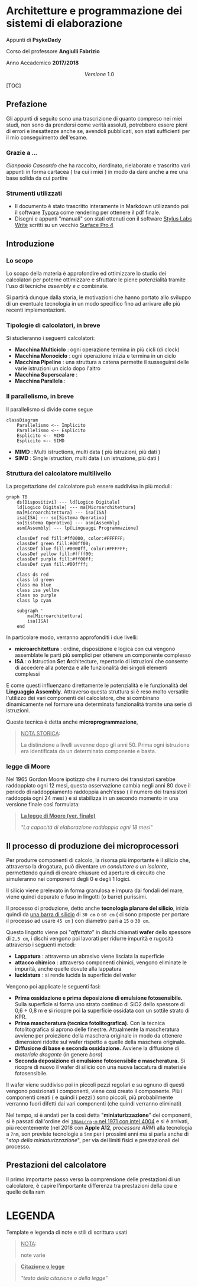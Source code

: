 # Architetture e programmazione dei sistemi di elaborazione

Appunti di **PsykeDady** 

Corso del professore **Angiulli Fabrizio**

Anno Accademico **2017/2018**

$$Versione\ 1.0$$ 



[TOC]



## Prefazione

Gli appunti di seguito sono una trascrizione di quanto compreso nei miei studi, non sono da prendersi come verità assoluti, potrebbero essere pieni di errori e inesattezze anche se, avendoli pubblicati, son stati sufficienti per il mio conseguimento dell'esame.

### Grazie a ...

*Gianpaolo Cascardo* che ha raccolto, riordinato, rielaborato e trascritto vari appunti in forma cartacea ( tra cui i miei ) in modo da dare anche a me una base solida da cui partire 

### Strumenti utilizzati

- Il documento è stato trascritto interamente in Markdown utilizzando poi il software [Typora](https://typora.io/) come rendering per ottenere il pdf finale.
- Disegni e appunti "manuali" son stati ottenuti con il software [Stylus Labs Write](http://www.styluslabs.com) scritti su un vecchio [Surface Pro 4](en.wikipedia.org/wiki/Surface_Pro_4) 



## Introduzione

### Lo scopo

Lo scopo della materia è approfondire ed ottimizzare lo studio dei calcolatori per poterne ottimizzare e sfruttare le piene potenzialità tramite l'uso di tecniche *assembly e c* combinate.

Si partirà dunque dalla storia, le motivazioni che hanno portato allo sviluppo di un eventuale tecnologia in un modo specifico fino ad arrivare alle più recenti implementazioni.

### Tipologie di calcolatori, in breve

Si studieranno i seguenti calcolatori:

- **Macchina Multiciclo** : ogni operazione termina in più cicli (di clock)
- **Macchina Monociclo** : ogni operazione inizia e termina in un ciclo
- **Macchina Pipeline** : una struttura a catena permette il susseguirsi delle varie istruzioni un ciclo dopo l'altro
- **Macchina Superscalare** :
- **Macchina Parallela** :  

### Il parallelismo, in breve

Il parallelismo si divide come segue 

```mermaid
classDiagram
	Parallelismo <-- Implicito
	Parallelismo <-- Esplicito
	Esplicito <-- MIMD
	Esplicito <-- SIMD
```

- **MIMD** : Multi istructions, multi data ( più istruzioni, più dati )
- **SIMD** : Single istruction, multi data ( un istruzione, più dati )



### Struttura del calcolatore multilivello

La progettazione del calcolatore può essere suddivisa in più moduli:

```mermaid
graph TB
	ds[Dispositivi] --- ld[Logico Digitale] 
	ld[Logico Digitale] --- ma[Microarchitettura]
	ma[Microarchitettura] --- isa[ISA]
	isa[ISA] --- so[Sistema Operativo]
	so[Sistema Operativo] --- asm[Assembly]
	asm[Assembly] --- lp[Linguaggi Programmazione]
	
	classDef red fill:#ff0000, color:#FFFFFF;
	classDef green fill:#00ff00;
	classDef blue fill:#0000ff, color:#FFFFFF; 
	classDef yellow fill:#ffff00;
	classDef purple fill:#ff00ff;
	classDef cyan fill:#00ffff;
	
	class ds red
	class ld green
	class ma blue
	class isa yellow
	class so purple
	class lp cyan
	
	subgraph '
		ma[Microarchitettura] 
        isa[ISA]
	end
```

In particolare modo, verranno approfonditi i due livelli:

- **microarchitettura** : ordine, disposizione e logica con cui vengono assemblate le parti più semplici per ottenere un componente complesso
- **ISA** : o **I**struction **S**et **A**rchitecture, repertorio di istruzioni che consente di accedere alla potenza e alle funzionalità dei singoli elementi complessi

E come questi influenzano direttamente le potenzialità e le funzionalità del **Linguaggio Assembly**.
Attraverso questa struttura si è reso molto versatile l'utilizzo dei vari componenti del calcolatore, che si combinano dinamicamente nel formare una determinata funzionalità tramite una serie di istruzioni. 

Queste tecnica è detta anche **microprogrammazione**,

> <u>NOTA STORICA</u>:
>
> La distinzione a livelli avvenne dopo gli anni 50. Prima ogni istruzione era identificata da un determinato componente e basta. 



### legge di Moore

Nel 1965 Gordon Moore ipotizzò che il numero dei transistori sarebbe raddoppiato ogni 12 mesi, questa osservazione cambia negli anni 80 dove il periodo di raddoppiamento raddoppia anch'esso ( il numero dei transistori raddoppia ogni 24 mesi ) e si stabilizza in un secondo momento in una versione finale così formulata: 

> <u>**La legge di Moore (ver. finale)**</u>
>
> *"La capacità di elaborazione raddoppia ogni 18 mesi"*



## Il processo di produzione dei microprocessori

Per produrre componenti di calcolo, la risorsa più importante è il silicio che, attraverso la drogatura, può diventare *un conduttore o un isolante*, permettendo quindi di creare chiusure ed aperture di circuito che simuleranno nei componenti degli 0 e degli 1 logici.

Il silicio viene prelevato in forma granulosa e impura dai fondali del mare, viene quindi depurato e fuso in lingotti (o barre) purissimi. 

Il processo di produzione, detto anche **tecnologia planare del silicio**, inizia quindi da <u>una barra di silicio</u> di `30 cm` o `60 cm` ( ci sono proposte per portare il processo ad usare `45 cm` ) con diametro pari a `15` o `30 cm`.

Questo lingotto viene poi "*affettato*" in dischi chiamati **wafer** dello spessore di `2,5 cm`, i dischi vengono poi lavorati per ridurre impurità e rugosità attraverso i seguenti metodi:

- **Lappatura** : attraverso un abrasivo viene lisciata la superficie
- **attacco chimico** : attraverso componenti chimici, vengono eliminate le impurità, anche quelle dovute alla lappatura
- **lucidatura** : si rende lucida la superficie del wafer



Vengono poi applicate le seguenti fasi: 

- **Prima ossidazione e prima deposizione di emulsione fotosensibile.** Sulla superficie si forma uno strato continuo di SiO2 dello spessore di 0,6 ÷ 0,8 m e si ricopre poi la superficie ossidata con un sottile strato di KPR.
- **Prima mascheratura (tecnica fotolitografica).**  Con la tecnica fotolitografica si aprono delle finestre. Attualmente la mascheratura avviene per proiezione della maschera originale in modo da ottenere dimensioni ridotte sul wafer rispetto a quelle della maschera originale.
- **Diffusione di base e seconda ossidazione.** Avviene la diffusione di *materiale drogante* (in genere *boro*)
- **Seconda deposizione di emulsione fotosensibile e mascheratura.**  Si ricopre di nuovo il wafer di silicio con una nuova laccatura di materiale fotosensibile.



Il wafer viene suddiviso poi in piccoli pezzi regolari e su ognuno di questi vengono posizionati i componenti, viene così creato il componente. Più i componenti creati ( e quindi i pezzi ) sono piccoli, più probabilmente verranno fuori difetti dai vari componenti (che quindi verranno eliminati) 

Nel tempo, si è andati per la così detta "**miniaturizzazione**" dei componenti, si è passati dall'ordine dei <u>`10&micro;m` nel 1971 con intel 4004</u> e si è arrivati, più recentemente (nel 2018 con **Apple A12**, *processore ARM*) alla tecnologia a `7nm`, son previste tecnologie a `5nm` per i prossimi anni ma si parla anche di "*stop della miniaturizzazione*", per via dei limiti fisici e prestazionali del processo.



## Prestazioni del calcolatore 

Il primo importante passo verso la comprensione delle prestazioni di un calcolatore, è capire l'importante differenza tra prestazioni della cpu e quelle della ram







# LEGENDA

Template e legenda di note e stili di scrittura usati

> <u>NOTA</u>:
>
> note varie 

> <u>**Citazione o legge**</u>
>
> *"testo della citazione o della legge"*